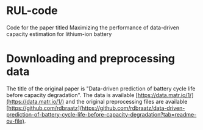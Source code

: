 # RUL-code
Code for the paper titled Maximizing the performance of data-driven capacity estimation for lithium-ion battery

# Downloading and preprocessing data
The title of the original paper is "Data-driven prediction of battery cycle life before capacity degradation". The data is available [https://data.matr.io/1/](https://data.matr.io/1/) and the original preprocessing files are available [https://github.com/rdbraatz](https://github.com/rdbraatz/data-driven-prediction-of-battery-cycle-life-before-capacity-degradation?tab=readme-ov-file).
